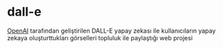 # dall-e
[OpenAI](https://openai.com/) tarafından geliştirilen DALL-E yapay zekası ile kullanıcıların yapay zekaya oluşturttukları görselleri topluluk ile paylaştığı web projesi
